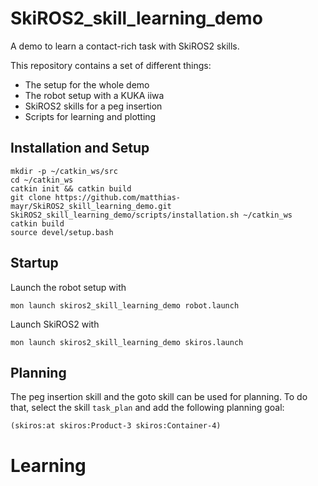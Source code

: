 # SkiROS2_skill_learning_demo
A demo to learn a contact-rich task with SkiROS2 skills.

This repository contains a set of different things:
* The setup for the whole demo
* The robot setup with a KUKA iiwa
* SkiROS2 skills for a peg insertion
* Scripts for learning and plotting

##  Installation and Setup
```
mkdir -p ~/catkin_ws/src
cd ~/catkin_ws
catkin init && catkin build
git clone https://github.com/matthias-mayr/SkiROS2_skill_learning_demo.git
SkiROS2_skill_learning_demo/scripts/installation.sh ~/catkin_ws
catkin build
source devel/setup.bash
```

## Startup
Launch the robot setup with
```
mon launch skiros2_skill_learning_demo robot.launch
```

Launch SkiROS2 with 
```
mon launch skiros2_skill_learning_demo skiros.launch
```

## Planning

The peg insertion skill and the goto skill can be used for planning. To do that, select the skill `task_plan` and add the following planning goal:
```pddl
(skiros:at skiros:Product-3 skiros:Container-4)
```

# Learning